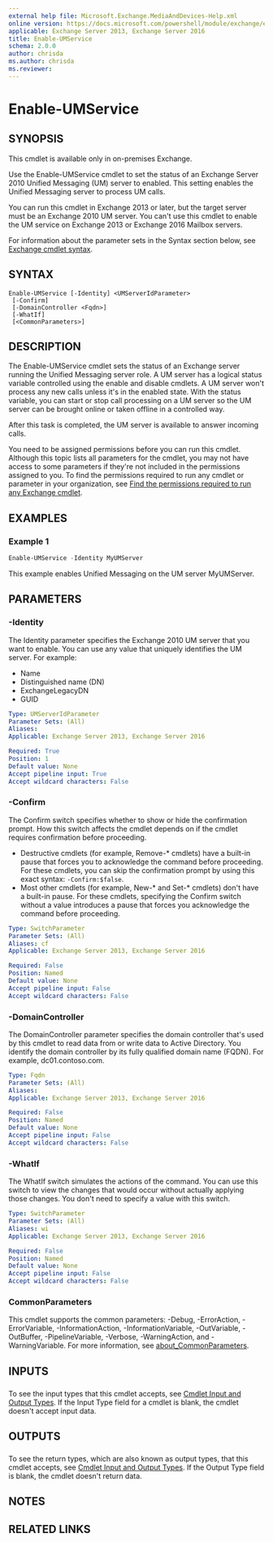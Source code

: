 ```yaml
---
external help file: Microsoft.Exchange.MediaAndDevices-Help.xml
online version: https://docs.microsoft.com/powershell/module/exchange/enable-umservice
applicable: Exchange Server 2013, Exchange Server 2016
title: Enable-UMService
schema: 2.0.0
author: chrisda
ms.author: chrisda
ms.reviewer:
---
```


# Enable-UMService

## SYNOPSIS
This cmdlet is available only in on-premises Exchange.

Use the Enable-UMService cmdlet to set the status of an Exchange Server 2010 Unified Messaging (UM) server to enabled. This setting enables the Unified Messaging server to process UM calls.

You can run this cmdlet in Exchange 2013 or later, but the target server must be an Exchange 2010 UM server. You can't use this cmdlet to enable the UM service on Exchange 2013 or Exchange 2016 Mailbox servers.

For information about the parameter sets in the Syntax section below, see [Exchange cmdlet syntax](https://docs.microsoft.com/powershell/exchange/exchange-cmdlet-syntax).

## SYNTAX

```
Enable-UMService [-Identity] <UMServerIdParameter>
 [-Confirm]
 [-DomainController <Fqdn>]
 [-WhatIf]
 [<CommonParameters>]
```

## DESCRIPTION
The Enable-UMService cmdlet sets the status of an Exchange server running the Unified Messaging server role. A UM server has a logical status variable controlled using the enable and disable cmdlets. A UM server won't process any new calls unless it's in the enabled state. With the status variable, you can start or stop call processing on a UM server so the UM server can be brought online or taken offline in a controlled way.

After this task is completed, the UM server is available to answer incoming calls.

You need to be assigned permissions before you can run this cmdlet. Although this topic lists all parameters for the cmdlet, you may not have access to some parameters if they're not included in the permissions assigned to you. To find the permissions required to run any cmdlet or parameter in your organization, see [Find the permissions required to run any Exchange cmdlet](https://docs.microsoft.com/powershell/exchange/find-exchange-cmdlet-permissions).

## EXAMPLES

### Example 1
```powershell
Enable-UMService -Identity MyUMServer
```

This example enables Unified Messaging on the UM server MyUMServer.

## PARAMETERS

### -Identity
The Identity parameter specifies the Exchange 2010 UM server that you want to enable. You can use any value that uniquely identifies the UM server. For example:

- Name
- Distinguished name (DN)
- ExchangeLegacyDN
- GUID

```yaml
Type: UMServerIdParameter
Parameter Sets: (All)
Aliases:
Applicable: Exchange Server 2013, Exchange Server 2016

Required: True
Position: 1
Default value: None
Accept pipeline input: True
Accept wildcard characters: False
```

### -Confirm
The Confirm switch specifies whether to show or hide the confirmation prompt. How this switch affects the cmdlet depends on if the cmdlet requires confirmation before proceeding.

- Destructive cmdlets (for example, Remove-\* cmdlets) have a built-in pause that forces you to acknowledge the command before proceeding. For these cmdlets, you can skip the confirmation prompt by using this exact syntax: `-Confirm:$false`.
- Most other cmdlets (for example, New-\* and Set-\* cmdlets) don't have a built-in pause. For these cmdlets, specifying the Confirm switch without a value introduces a pause that forces you acknowledge the command before proceeding.

```yaml
Type: SwitchParameter
Parameter Sets: (All)
Aliases: cf
Applicable: Exchange Server 2013, Exchange Server 2016

Required: False
Position: Named
Default value: None
Accept pipeline input: False
Accept wildcard characters: False
```

### -DomainController
The DomainController parameter specifies the domain controller that's used by this cmdlet to read data from or write data to Active Directory. You identify the domain controller by its fully qualified domain name (FQDN). For example, dc01.contoso.com.

```yaml
Type: Fqdn
Parameter Sets: (All)
Aliases:
Applicable: Exchange Server 2013, Exchange Server 2016

Required: False
Position: Named
Default value: None
Accept pipeline input: False
Accept wildcard characters: False
```

### -WhatIf
The WhatIf switch simulates the actions of the command. You can use this switch to view the changes that would occur without actually applying those changes. You don't need to specify a value with this switch.

```yaml
Type: SwitchParameter
Parameter Sets: (All)
Aliases: wi
Applicable: Exchange Server 2013, Exchange Server 2016

Required: False
Position: Named
Default value: None
Accept pipeline input: False
Accept wildcard characters: False
```

### CommonParameters
This cmdlet supports the common parameters: -Debug, -ErrorAction, -ErrorVariable, -InformationAction, -InformationVariable, -OutVariable, -OutBuffer, -PipelineVariable, -Verbose, -WarningAction, and -WarningVariable. For more information, see [about_CommonParameters](https://go.microsoft.com/fwlink/p/?LinkID=113216).

## INPUTS

###  
To see the input types that this cmdlet accepts, see [Cmdlet Input and Output Types](https://go.microsoft.com/fwlink/p/?linkId=616387). If the Input Type field for a cmdlet is blank, the cmdlet doesn't accept input data.

## OUTPUTS

###  
To see the return types, which are also known as output types, that this cmdlet accepts, see [Cmdlet Input and Output Types](https://go.microsoft.com/fwlink/p/?linkId=616387). If the Output Type field is blank, the cmdlet doesn't return data.

## NOTES

## RELATED LINKS
